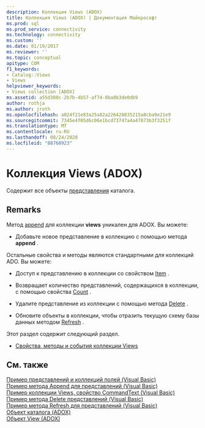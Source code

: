 ```yaml
---
description: Коллекция Views (ADOX)
title: Коллекция Views (ADOX) | Документация Майкрософт
ms.prod: sql
ms.prod_service: connectivity
ms.technology: connectivity
ms.custom: ''
ms.date: 01/19/2017
ms.reviewer: ''
ms.topic: conceptual
apitype: COM
f1_keywords:
- Catalog::Views
- Views
helpviewer_keywords:
- Views collection [ADOX]
ms.assetid: a55d380c-2b7b-4b57-af74-8ba0b3de0db9
author: rothja
ms.author: jroth
ms.openlocfilehash: a024f21e83a25a82a226428835215a8cba9e21e9
ms.sourcegitcommit: 7345e4f05d6c06e1bcd73747a4a47873b3f3251f
ms.translationtype: MT
ms.contentlocale: ru-RU
ms.lasthandoff: 08/24/2020
ms.locfileid: "88768923"
---
```

# <a name="views-collection-adox"></a>Коллекция Views (ADOX)
Содержит все объекты [представления](./view-object-adox.md) каталога.  
  
## <a name="remarks"></a>Remarks  
 Метод [append](./append-method-adox-views.md) для коллекции **views** уникален для ADOX. Вы можете:  
  
-   Добавьте новое представление в коллекцию с помощью метода **append** .  
  
 Остальные свойства и методы являются стандартными для коллекций ADO. Вы можете:  
  
-   Доступ к представлению в коллекции со свойством [Item](../ado-api/item-property-ado.md) .  
  
-   Возвращает количество представлений, содержащихся в коллекции, с помощью свойства [Count](../ado-api/count-property-ado.md) .  
  
-   Удалите представление из коллекции с помощью метода [Delete](./delete-method-adox-collections.md) .  
  
-   Обновите объекты в коллекции, чтобы отразить текущую схему базы данных методом [Refresh](../ado-api/refresh-method-ado.md) .  
  
 Этот раздел содержит следующий раздел.  
  
-   [Свойства, методы и события коллекции Views](./views-collection-properties-methods-and-events.md)  
  
## <a name="see-also"></a>См. также  
 [Пример представлений и коллекций полей (Visual Basic)](./views-and-fields-collections-example-vb.md)   
 [Пример метода Append для представлений (Visual Basic)](./views-append-method-example-vb.md)   
 [Пример коллекции Views, свойство CommandText (Visual Basic)](./views-collection-commandtext-property-example-vb.md)   
 [Пример метода Delete представлений (Visual Basic)](./views-delete-method-example-vb.md)   
 [Пример метода Refresh для представлений (Visual Basic)](./views-refresh-method-example-vb.md)   
 [Объект каталога (ADOX)](./catalog-object-adox.md)   
 [Объект View (ADOX)](./view-object-adox.md)